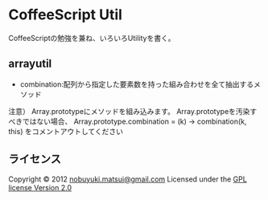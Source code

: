 CoffeeScript Util
=================

CoffeeScriptの勉強を兼ね、いろいろUtilityを書く。

arrayutil
---------

* combination:配列から指定した要素数を持った組み合わせを全て抽出するメソッド

注意）
Array.prototypeにメソッドを組み込みます。
Array.prototypeを汚染すべきではない場合、
  Array.prototype.combination = (k) -> combination(k, this)
をコメントアウトしてください

ライセンス
----------
Copyright &copy; 2012 nobuyuki.matsui@gmail.com
Licensed under the [GPL license Version 2.0][GPL]

[GPL]: http://www.gnu.org/licenses/gpl.html


